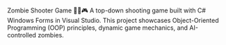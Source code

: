 Zombie Shooter Game 🧟‍♂️🎮
A top-down shooting game built with C# Windows Forms in Visual Studio. This project showcases Object-Oriented Programming (OOP) principles, dynamic game mechanics, and AI-controlled zombies.